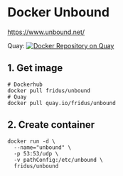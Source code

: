 # Docker Unbound
https://www.unbound.net/

Quay: [![Docker Repository on Quay](https://quay.io/repository/fridus/unbound/status "Docker Repository on Quay")](https://quay.io/repository/fridus/unbound)

## 1. Get image

```
# Dockerhub
docker pull fridus/unbound
# Quay
docker pull quay.io/fridus/unbound
```


## 2. Create container

```
docker run -d \
  --name="unbound" \
  -p 53:53/udp \
  -v pathConfig:/etc/unbound \
  fridus/unbound
```

